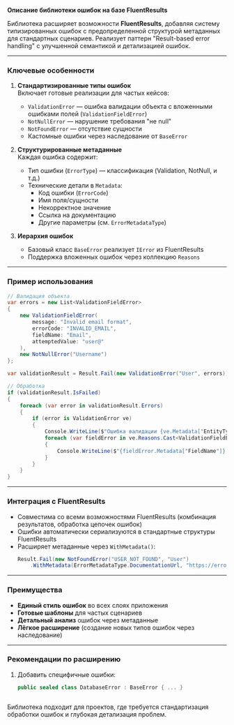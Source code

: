 ﻿**Описание библиотеки ошибок на базе FluentResults**

Библиотека расширяет возможности **FluentResults**, добавляя систему типизированных ошибок с предопределенной структурой метаданных для стандартных сценариев. Реализует паттерн "Result-based error handling" с улучшенной семантикой и детализацией ошибок.

---

### **Ключевые особенности**
1. **Стандартизированные типы ошибок**  
   Включает готовые реализации для частых кейсов:
   - `ValidationError` — ошибка валидации объекта с вложенными ошибками полей (`ValidationFieldError`)
   - `NotNullError` — нарушение требования "не null"
   - `NotFoundError` — отсутствие сущности
   - Кастомные ошибки через наследование от `BaseError`

2. **Структурированные метаданные**  
   Каждая ошибка содержит:
   - Тип ошибки (`ErrorType`) — классификация (Validation, NotNull, и т.д.)
   - Технические детали в `Metadata`:
     - Код ошибки (`ErrorCode`)
     - Имя поля/сущности
     - Некорректное значение
     - Ссылка на документацию
     - Другие параметры (см. `ErrorMetadataType`)

3. **Иерархия ошибок**  
   - Базовый класс `BaseError` реализует `IError` из FluentResults
   - Поддержка вложенных ошибок через коллекцию `Reasons`

---

### **Пример использования**
```csharp
// Валидация объекта
var errors = new List<ValidationFieldError>
{
    new ValidationFieldError(
        message: "Invalid email format",
        errorCode: "INVALID_EMAIL",
        fieldName: "Email",
        attemptedValue: "user@"
    ),
    new NotNullError("Username")
};

var validationResult = Result.Fail(new ValidationError("User", errors));

// Обработка
if (validationResult.IsFailed)
{
    foreach (var error in validationResult.Errors)
    {
        if (error is ValidationError ve)
        {
            Console.WriteLine($"Ошибка валидации {ve.Metadata["EntityType"]}");
            foreach (var fieldError in ve.Reasons.Cast<ValidationFieldError>())
            {
                Console.WriteLine($"{fieldError.Metadata["FieldName"]}: {fieldError.Message}");
            }
        }
    }
}
```

---

### **Интеграция с FluentResults**
- Совместима со всеми возможностями FluentResults (комбинация результатов, обработка цепочек ошибок)
- Ошибки автоматически сериализуются в стандартные структуры FluentResults
- Расширяет метаданные через `WithMetadata()`:
  ```csharp
  Result.Fail(new NotFoundError("USER_NOT_FOUND", "User")
      .WithMetadata(ErrorMetadataType.DocumentationUrl, "https://errors.com/user-not-found"));
  ```

---

### **Преимущества**
- **Единый стиль ошибок** во всех слоях приложения
- **Готовые шаблоны** для частых сценариев
- **Детальный анализ** ошибок через метаданные
- **Лёгкое расширение** (создание новых типов ошибок через наследование)

---

### **Рекомендации по расширению**
1. Добавить специфичные ошибки:
   ```csharp
   public sealed class DatabaseError : BaseError { ... }
   ```
   ```

Библиотека подходит для проектов, где требуется стандартизация обработки ошибок и глубокая детализация проблем.